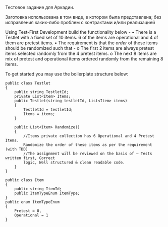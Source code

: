 Тестовое задание для Аркадии.

Заготовка использована в том виде, в котором была представлена; без исправления каких-либо проблем с контрактами и/или реализацией

Using Test-First Development build the functionality below -
• There is a Testlet with a fixed set of 10 items. 6 of the items are operational and 4 of them are pretest items.
• The requirement is that the _order_ of these items should be randomized such that -
o The first 2 items are always pretest items selected randomly from the 4 pretest items.
o The next 8 items are mix of pretest and operational items ordered randomly from the remaining 8
items.

To get started you may use the boilerplate structure below:
```
public class Testlet
{
    public string TestletId;
    private List<Item> Items;
    public Testlet(string testletId, List<Item> items)
    {
        TestletId = testletId;
        Items = items;
    }
    
    public List<Item> Randomize()
    {
        //Items private collection has 6 Operational and 4 Pretest Items.
        Randomize the order of these items as per the requirement (with TDD)
        //The assignment will be reviewed on the basis of – Tests written first, Correct
        logic, Well structured & clean readable code.
    }
}

public class Item
{
    public string ItemId;
    public ItemTypeEnum ItemType;
}
public enum ItemTypeEnum
{
    Pretest = 0,
    Operational = 1
}
```
